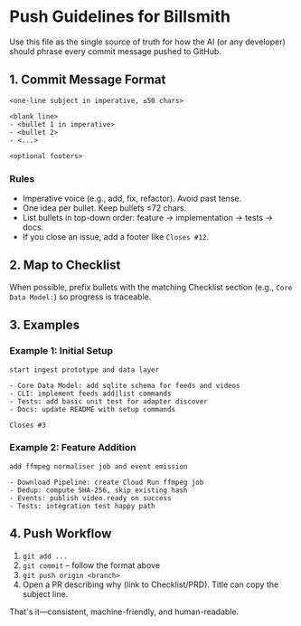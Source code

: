 # Push Guidelines for Billsmith

Use this file as the single source of truth for how the AI (or any developer) should phrase every commit message pushed to GitHub.

## 1. Commit Message Format

```
<one-line subject in imperative, ≤50 chars>

<blank line>
- <bullet 1 in imperative>
- <bullet 2>
- <...>

<optional footers>
```

### Rules
- Imperative voice (e.g., add, fix, refactor). Avoid past tense.
- One idea per bullet. Keep bullets ≤72 chars.
- List bullets in top-down order: feature → implementation → tests → docs.
- If you close an issue, add a footer like `Closes #12`.

## 2. Map to Checklist

When possible, prefix bullets with the matching Checklist section (e.g., `Core Data Model:`) so progress is traceable.

## 3. Examples

### Example 1: Initial Setup
```
start ingest prototype and data layer

- Core Data Model: add sqlite schema for feeds and videos
- CLI: implement feeds add|list commands
- Tests: add basic unit test for adapter discover
- Docs: update README with setup commands

Closes #3
```

### Example 2: Feature Addition
```
add ffmpeg normaliser job and event emission

- Download Pipeline: create Cloud Run ffmpeg job
- Dedup: compute SHA-256, skip existing hash
- Events: publish video.ready on success
- Tests: integration test happy path
```

## 4. Push Workflow

1. `git add ...`
2. `git commit` – follow the format above
3. `git push origin <branch>`
4. Open a PR describing why (link to Checklist/PRD). Title can copy the subject line.

That's it—consistent, machine-friendly, and human-readable.